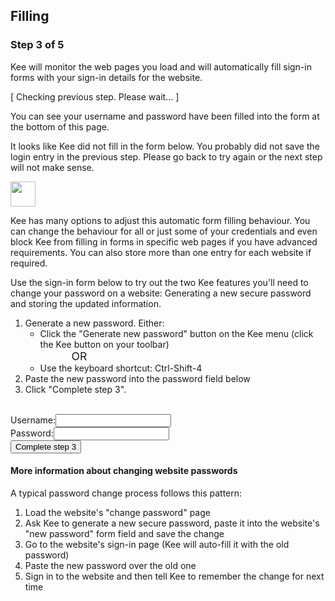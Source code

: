 
<h2>Filling</h2>

<h3>Step 3 of 5</h3>

<p>Kee will monitor the web pages you load and will automatically fill sign-in forms with your sign-in details for the website.</p>

<p id="stage2CheckPending">[ Checking previous step. Please wait... ]</p>
<p class="hidden" id="stage2CheckSuccess">You can see your username and password have been filled into the form at the bottom of this page.</p>
<p class="error hidden" id="stage2CheckFail">It looks like Kee did not fill in the form below. You probably did not save the login entry in the previous step. Please go back to try again or the next step will not make sense.</p>

<div class="info"><div><img src="/images/glasses-solid.svg" width="40" height="40"/></div><div><p>Kee has many options to adjust this automatic form filling behaviour. You can change the behaviour for all or just some of your credentials and even block Kee from filling in forms in specific web pages if you have advanced requirements. You can also store more than one entry for each website if required.</p></div></div>

<p>Use the sign-in form below to try out the two Kee features you'll need to change your password on a website: Generating a new secure password and storing the updated information.</p>

<div class="instruction"><ol>
	<li>Generate a new password. Either:<ul style="list-style-type: lower-roman">
		<li style="list-style-type:circle">Click the "Generate new password" button on the Kee menu (click the Kee button on your toolbar)</li>
		<li style="list-style-type:none; font-size: 1.25em; padding-left:50px">OR</li>
		<li style="list-style-type:circle">Use the keyboard shortcut: Ctrl-Shift-4</li></ul></li>
	<li>Paste the new password into the password field below</li>
	<li>Click "Complete step 3".</li>
    </ol>
</div>

<form action="/step4" method="get"><br/>
    <label for="username">Username:</label><input type="text" name="username" id="username"/><br/>
    <label for="password">Password:</label><input type="password" name="password" id="password"/><br/>
    <input type="submit" value="Complete step 3"/>
</form>

<h4>More information about changing website passwords</h4>

<p>A typical password change process follows this pattern:</p>
<ol>
	<li>Load the website's "change password" page</li>
	<li>Ask Kee to generate a new secure password, paste it into the website's "new password" form field and save the change</li>
	<li>Go to the website's sign-in page (Kee will auto-fill it with the old password)</li>
	<li>Paste the new password over the old one</li>
	<li>Sign in to the website and then tell Kee to remember the change for next time</li>
</ol>

<script>
checkTimer = setInterval(function () {
	if (document.getElementById("username").value && document.getElementById("password").value) {
		document.getElementById("stage2CheckPending").classList.add("hidden");
		document.getElementById("stage2CheckSuccess").classList.remove("hidden");
		clearInterval(checkTimer);
		clearTimeout(checkTimerEnd);
	}
}, 250);

checkTimerEnd = setTimeout(function () {
	document.getElementById("stage2CheckPending").classList.add("hidden");
	document.getElementById("stage2CheckFail").classList.remove("hidden");
	clearInterval(checkTimer);
}, 3000);
</script>
